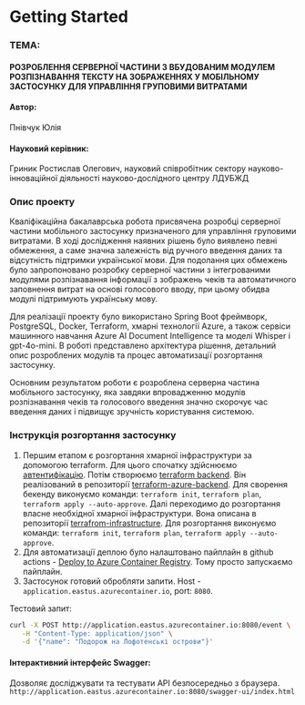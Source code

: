 # Getting Started

### ТЕМА:
#### РОЗРОБЛЕННЯ СЕРВЕРНОЇ ЧАСТИНИ З ВБУДОВАНИМ МОДУЛЕМ РОЗПІЗНАВАННЯ ТЕКСТУ НА ЗОБРАЖЕННЯХ У МОБІЛЬНОМУ ЗАСТОСУНКУ ДЛЯ УПРАВЛІННЯ ГРУПОВИМИ ВИТРАТАМИ

#### Автор: 
Пнівчук Юлія
#### Науковий керівник: 
Гриник Ростислав Олегович, науковий співробітник сектору науково-інноваційної діяльності науково-дослідного центру ЛДУБЖД

### Опис проекту
Кваліфікаційна бакалаврська робота присвячена розробці серверної частини мобільного застосунку призначеного для управління груповими витратами. В ході дослідження наявних рішень було виявлено певні обмеження, а саме значна залежність від ручного введення даних та відсутність підтримки української мови. Для подолання цих обмежень було запропоновано розробку серверної частини з інтегрованими модулями розпізнавання інформації з зображень чеків та автоматичного заповнення витрат на основі голосового вводу, при цьому обидва модулі підтримують українську мову.

Для реалізації проекту було використано Spring Boot фреймворк, PostgreSQL, Docker, Terraform, хмарні технології Azure, а також сервіси машинного навчання Azure AI Document Intelligence та моделі Whisper і gpt-4o-mini. В роботі представлено архітектура рішення, детальний опис розроблених модулів та процес автоматизації розгортання застосунку.

Основним результатом роботи є розроблена серверна частина мобільного застосунку, яка завдяки впровадженню модулів розпізнавання чеків та голосового введення значно скорочує час введення даних і підвищує зручність користування системою.



### Інструкція розгортання застосунку

1. Першим етапом є розгортання хмарної інфраструктури за допомогою terraform. Для цього спочатку здійснюємо [автентифікацію](https://learn.microsoft.com/en-us/azure/developer/terraform/authenticate-to-azure-with-microsoft-account). Потім створюємо [terraform backend](https://learn.microsoft.com/en-us/azure/developer/terraform/store-state-in-azure-storage?tabs=terraform). Він реалізований в репозиторії [terraform-azure-backend](https://github.com/yuliyapnivchuk/terraform-azure-backend). Для сворення бекенду виконуємо команди: `terraform init`, `terraform plan`, `terraform apply --auto-approve`. Далі переходимо до розгортання власне необхідної хмарної інфраструктури. Вона описана в репозиторії [terrafrom-infrastructure](https://github.com/yuliyapnivchuk/terrafrom-infrastructure). Для розгортання виконуємо команди: `terraform init`, `terraform plan`, `terraform apply --auto-approve`. 
2. Для автоматизації деплою було налаштовано пайплайн в github actions - [Deploy to Azure Container Registry](https://github.com/yuliyapnivchuk/bachelor-pnivchuk/actions/workflows/main.yml). Тому просто запускаємо пайплайн. 
3. Застосунок готовий обробляти запити. Host - `application.eastus.azurecontainer.io`, port: `8080`. 

Тестовий запит:
```sh
curl -X POST http://application.eastus.azurecontainer.io:8080/event \
   -H "Content-Type: application/json" \
   -d '{"name": "Подорож на Лофотенські острови"}'
```

#### Інтерактивний інтерфейс Swagger: 
Дозволяє досліджувати та тестувати API безпосередньо з браузера. 
`http://application.eastus.azurecontainer.io:8080/swagger-ui/index.html`